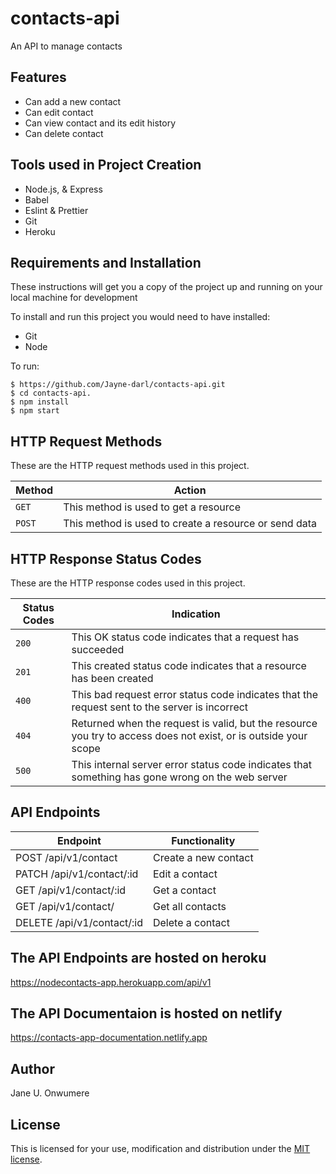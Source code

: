 # contacts-api

An API to manage contacts

## Features
* Can add a new contact
* Can edit contact
* Can view contact and its edit history
* Can delete contact


## Tools used in Project Creation
* Node.js, & Express
* Babel
* Eslint & Prettier
* Git
* Heroku

## Requirements and Installation
These instructions will get you a copy of the project up and running on your local machine for development

To install and run this project you would need to have installed:
* Git
* Node 

To run: 

``` 
$ https://github.com/Jayne-darl/contacts-api.git
$ cd contacts-api.
$ npm install
$ npm start 
```

## HTTP Request Methods

These are the HTTP request methods used in this project.

| Method	| Action |
| --- | --- |
| `GET` |	This method is used to get a resource|
| `POST`	| This method is used to create a resource or send data |

## HTTP Response Status Codes

These are the HTTP response codes used in this project.

| Status Codes | Indication |
| --- | --- |
| `200` |	This OK status code indicates that a request has succeeded |
| `201` |	This created status code indicates that a resource has been created |
| `400` |	This bad request error status code indicates that the request sent to the server is incorrect |
| `404` |	Returned when the request is valid, but the resource you try to access does not exist, or is outside your scope |
| `500` |	This internal server error status code indicates that something has gone wrong on the web server |

## API Endpoints
| Endpoint |	Functionality |
| --- | --- |
| POST /api/v1/contact | Create a new contact|
| PATCH /api/v1/contact/:id |	Edit a contact |
| GET /api/v1/contact/:id |	Get a contact |
| GET /api/v1/contact/ |	Get all contacts |
| DELETE /api/v1/contact/:id |	Delete a contact |

## The API Endpoints are hosted on heroku
https://nodecontacts-app.herokuapp.com/api/v1

## The API Documentaion is hosted on netlify
https://contacts-app-documentation.netlify.app

## Author
Jane U. Onwumere

## License
This is licensed for your use, modification and distribution under the [MIT license](https://opensource.org/licenses/MIT).
